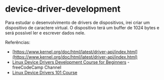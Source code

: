 # device-driver-development

Para estudar o desenvolvimento de drivers de dispositivos, irei criar um dispositivo de caractere virtual. O dispositivo terá um buffer de 1024 bytes e será possível ler e escrever dados nele.

Referências:

- [https://www.kernel.org/doc/html/latest/driver-api/index.html](https://www.kernel.org/doc/html/latest/driver-api/index.html)
- [Linux Device Drivers Development Course for Beginners](https://youtu.be/iSiyDHobXHA?si=ux6IE-eiq4UzRc7i) - freeCodeCamp Channel
- [Linux Device Drivers 101 Course](https://engineers.inpyjama.com/learn/ldd-101)
